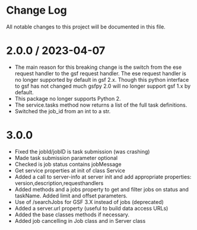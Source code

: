 # Change Log
All notable changes to this project will be documented in this file.

# 2.0.0 / 2023-04-07
- The main reason for this breaking change is the switch from the ese request handler to the gsf request handler. The ese request handler is no longer supported by default in gsf 2.x.  Though this python interface to gsf has not changed much gsfpy 2.0 will no longer support gsf 1.x by default.
- This package no longer supports Python 2.
- The service.tasks method now returns a list of the full task definitions. 
- Switched the job_id from an int to a str.

# 3.0.0
-	Fixed the jobId/jobID is task submission (was crashing)
-	Made task submission parameter optional  
-	Checked is job status contains jobMessage 
-	Get service properties at init of class Service
-	Added a call to server-info at server init and add appropriate properties: version,description,requesthandlers
-	Added methods and a jobs property to get and filter jobs on status and taskName. Added limit and offset parameters.
-   Use of /searchJobs for GSF 3.X instead of jobs (deprecated)
-	Added a server.url property (useful to build data access URLs)
-   Added the base classes methods if necessary.
-   Added job cancelling in Job class and in Server class

